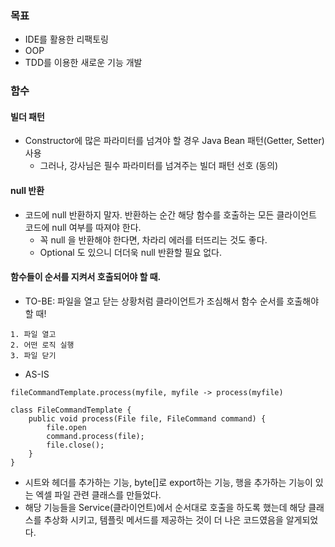 ### 목표
- IDE를 활용한 리팩토링
- OOP
- TDD를 이용한 새로운 기능 개발


### 함수
#### 빌더 패턴
- Constructor에 많은 파라미터를 넘겨야 할 경우 Java Bean 패턴(Getter, Setter) 사용
  - 그러나, 강사님은 필수 파라미터를 넘겨주는 빌더 패턴 선호 (동의)
#### null 반환
- 코드에 null 반환하지 말자. 반환하는 순간 해당 함수를 호출하는 모든 클라이언트 코드에 null 여부를 따져야 한다.
  - 꼭 null 을 반환해야 한다면, 차라리 에러를 터뜨리는 것도 좋다.
  - Optional<T> 도 있으니 더더욱 null 반환할 필요 없다. 

#### 함수들이 순서를 지켜서 호출되어야 할 때.
- TO-BE: 파일을 열고 닫는 상황처럼 클라이언트가 조심해서 함수 순서를 호출해야 할 때!
```angular2html
1. 파일 열고
2. 어떤 로직 실행
3. 파일 닫기
```

- AS-IS
```angular2html
fileCommandTemplate.process(myfile, myfile -> process(myfile)

class FileCommandTemplate {
    public void process(File file, FileCommand command) {
        file.open
        command.process(file);
        file.close();
    }
}
```

- 시트와 헤더를 추가하는 기능, byte[]로 export하는 기능, 행을 추가하는 기능이 있는 엑셀 파일 관련 클래스를 만들었다.
- 해당 기능들을 Service(클라이언트)에서 순서대로 호출을 하도록 했는데 해당 클래스를 추상화 시키고, 템플릿 메서드를 제공하는 것이 더 나은 코드였음을 알게되었다.